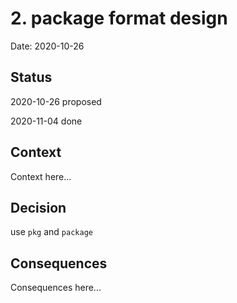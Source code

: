 # 2. package format design 

Date: 2020-10-26

## Status

2020-10-26 proposed

2020-11-04 done

## Context

Context here...

## Decision

use `pkg` and `package`

## Consequences

Consequences here...
